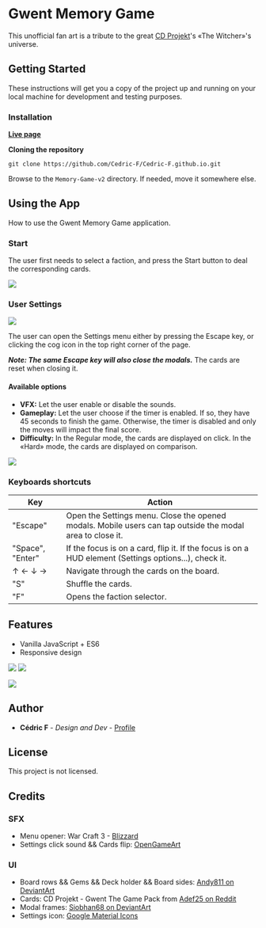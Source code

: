 # Gwent Memory Game

This unofficial fan art is a tribute to the great [CD Projekt](https://www.playgwent.com/en/fan-content)'s «The Witcher»'s universe.

## Getting Started

These instructions will get you a copy of the project up and running on your local machine for development and testing purposes.

### Installation

**[Live page](https://cedric-f.github.io/Memory-Game-v2/)**

**Cloning the repository**
```
git clone https://github.com/Cedric-F/Cedric-F.github.io.git
```

Browse to the `Memory-Game-v2` directory.
If needed, move it somewhere else.


## Using the App

How to use the Gwent Memory Game application.

### Start

The user first needs to select a faction, and press the Start button to deal the corresponding cards.

![](https://i.imgur.com/J6jOps0.gif)

### User Settings
![](https://i.imgur.com/O8eVOeu.png)

The user can open the Settings menu either by pressing the Escape key, or clicking the cog icon in the top right corner of the page.

**_Note: The same Escape key will also close the modals._**
The cards are reset when closing it.

#### Available options

* **VFX:** Let the user enable or disable the sounds.
* **Gameplay:** Let the user choose if the timer is enabled. If so, they have 45 seconds to finish the game. Otherwise, the timer is disabled and only the moves will impact the final score.
* **Difficulty:** In the Regular mode, the cards are displayed on click. In the «Hard» mode, the cards are displayed on comparison.

![](https://i.imgur.com/XEH8TgV.gif)

### Keyboards shortcuts

Key | Action
---|---
"Escape" | Open the Settings menu. Close the opened modals. Mobile users can tap outside the modal area to close it.
"Space", "Enter" | If the focus is on a card, flip it. If the focus is on a HUD element (Settings options...), check it.
↑ ← ↓ → | Navigate through the cards on the board.
"S" | Shuffle the cards.
"F" | Opens the faction selector.


## Features

* Vanilla JavaScript + ES6
* Responsive design

![](https://i.imgur.com/2XxGGGe.png)
![](https://i.imgur.com/otEYbvJ.png)

![](https://i.imgur.com/0zbfEke.png)

## Author

* **Cédric F** - *Design and Dev* - [Profile](https://github.com/Cedric-F)

## License

This project is not licensed.

## Credits

### SFX

- Menu opener: War Craft 3 - [Blizzard](https://www.blizzard.com/en-us/)
- Settings click sound && Cards flip: [OpenGameArt](OpenGameArt.org)

### UI

- Board rows && Gems && Deck holder && Board sides: [Andy811 on DeviantArt](https://andy811.deviantart.com/art/Gwent-Board-566314735)
- Cards: CD Projekt - Gwent The Game
	Pack from [Adef25 on Reddit](https://www.reddit.com/r/witcher/comments/3anq4q/complete_printable_gwent_decks_in_full_300_ppi_40/)
- Modal frames: [Siobhan68 on DeviantArt](https://siobhan68.deviantart.com/art/Helmorui-Style-Frame-264031614)
- Settings icon: [Google Material Icons](http://google.github.io/material-design-icons/)
